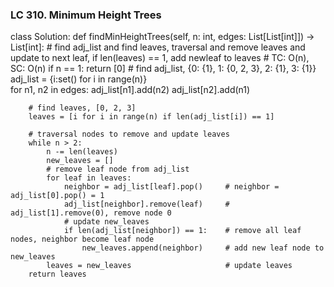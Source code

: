 ### LC 310. Minimum Height Trees
class Solution:
    def findMinHeightTrees(self, n: int, edges: List[List[int]]) -> List[int]:
        # find adj_list and find leaves, traversal and remove leaves and update to next leaf, if len(leaves) == 1, add newleaf to leaves
        # TC: O(n), SC: O(n)
        if n == 1: return [0]
        # find adj_list, {0: {1}, 1: {0, 2, 3}, 2: {1}, 3: {1}}
        adj_list = {i:set() for i in range(n)}  
        for n1, n2 in edges:
            adj_list[n1].add(n2)
            adj_list[n2].add(n1)

        # find leaves, [0, 2, 3]
        leaves = [i for i in range(n) if len(adj_list[i]) == 1]

        # traversal nodes to remove and update leaves
        while n > 2:
            n -= len(leaves)
            new_leaves = []
            # remove leaf node from adj_list
            for leaf in leaves:
                neighbor = adj_list[leaf].pop()     # neighbor = adj_list[0].pop() = 1
                adj_list[neighbor].remove(leaf)     # adj_list[1].remove(0), remove node 0
                # update new_leaves
                if len(adj_list[neighbor]) == 1:    # remove all leaf nodes, neighbor become leaf node
                    new_leaves.append(neighbor)     # add new leaf node to new_leaves
            leaves = new_leaves                     # update leaves
        return leaves